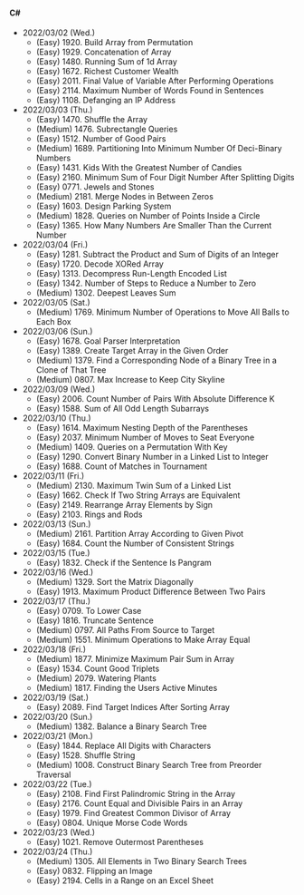 #### C#

* 2022/03/02 (Wed.)
	* (Easy)   1920. Build Array from Permutation
	* (Easy)   1929. Concatenation of Array
	* (Easy)   1480. Running Sum of 1d Array
	* (Easy)   1672. Richest Customer Wealth
	* (Easy)   2011. Final Value of Variable After Performing Operations
	* (Easy)   2114. Maximum Number of Words Found in Sentences
	* (Easy)   1108. Defanging an IP Address
* 2022/03/03 (Thu.)
	* (Easy)   1470. Shuffle the Array
	* (Medium) 1476. Subrectangle Queries
	* (Easy)   1512. Number of Good Pairs
	* (Medium) 1689. Partitioning Into Minimum Number Of Deci-Binary Numbers
	* (Easy)   1431. Kids With the Greatest Number of Candies
	* (Easy)   2160. Minimum Sum of Four Digit Number After Splitting Digits
	* (Easy)   0771. Jewels and Stones
	* (Medium) 2181. Merge Nodes in Between Zeros
	* (Easy)   1603. Design Parking System
	* (Medium) 1828. Queries on Number of Points Inside a Circle
	* (Easy)   1365. How Many Numbers Are Smaller Than the Current Number
* 2022/03/04 (Fri.)
	* (Easy)   1281. Subtract the Product and Sum of Digits of an Integer
	* (Easy)   1720. Decode XORed Array
	* (Easy)   1313. Decompress Run-Length Encoded List
	* (Easy)   1342. Number of Steps to Reduce a Number to Zero
	* (Medium) 1302. Deepest Leaves Sum
* 2022/03/05 (Sat.)
	* (Medium) 1769. Minimum Number of Operations to Move All Balls to Each Box
* 2022/03/06 (Sun.)
	* (Easy)   1678. Goal Parser Interpretation
	* (Easy)   1389. Create Target Array in the Given Order
	* (Medium) 1379. Find a Corresponding Node of a Binary Tree in a Clone of That Tree
	* (Medium) 0807. Max Increase to Keep City Skyline
* 2022/03/09 (Wed.)
	* (Easy)   2006. Count Number of Pairs With Absolute Difference K
	* (Easy)   1588. Sum of All Odd Length Subarrays
* 2022/03/10 (Thu.)
	* (Easy)   1614. Maximum Nesting Depth of the Parentheses
	* (Easy)   2037. Minimum Number of Moves to Seat Everyone
	* (Medium) 1409. Queries on a Permutation With Key
	* (Easy)   1290. Convert Binary Number in a Linked List to Integer
	* (Easy)   1688. Count of Matches in Tournament
* 2022/03/11 (Fri.)
	* (Medium) 2130. Maximum Twin Sum of a Linked List
	* (Easy)   1662. Check If Two String Arrays are Equivalent
	* (Easy)   2149. Rearrange Array Elements by Sign
	* (Easy)   2103. Rings and Rods
* 2022/03/13 (Sun.)
	* (Medium) 2161. Partition Array According to Given Pivot
	* (Easy)   1684. Count the Number of Consistent Strings
* 2022/03/15 (Tue.)
	* (Easy)   1832. Check if the Sentence Is Pangram
* 2022/03/16 (Wed.)
	* (Medium) 1329. Sort the Matrix Diagonally
	* (Easy)   1913. Maximum Product Difference Between Two Pairs
* 2022/03/17 (Thu.)
	* (Easy)   0709. To Lower Case
	* (Easy)   1816. Truncate Sentence
	* (Medium) 0797. All Paths From Source to Target
	* (Medium) 1551. Minimum Operations to Make Array Equal
* 2022/03/18 (Fri.)
	* (Medium) 1877. Minimize Maximum Pair Sum in Array
	* (Easy)   1534. Count Good Triplets
	* (Medium) 2079. Watering Plants
	* (Medium) 1817. Finding the Users Active Minutes
* 2022/03/19 (Sat.)
	* (Easy)   2089. Find Target Indices After Sorting Array
* 2022/03/20 (Sun.)
	* (Medium) 1382. Balance a Binary Search Tree
* 2022/03/21 (Mon.)
	* (Easy)   1844. Replace All Digits with Characters
	* (Easy)   1528. Shuffle String
	* (Medium) 1008. Construct Binary Search Tree from Preorder Traversal
* 2022/03/22 (Tue.)
	* (Easy)   2108. Find First Palindromic String in the Array
	* (Easy)   2176. Count Equal and Divisible Pairs in an Array
	* (Easy)   1979. Find Greatest Common Divisor of Array
	* (Easy)   0804. Unique Morse Code Words
* 2022/03/23 (Wed.)
	* (Easy)   1021. Remove Outermost Parentheses
* 2022/03/24 (Thu.)
	* (Medium) 1305. All Elements in Two Binary Search Trees
	* (Easy)   0832. Flipping an Image
	* (Easy)   2194. Cells in a Range on an Excel Sheet

